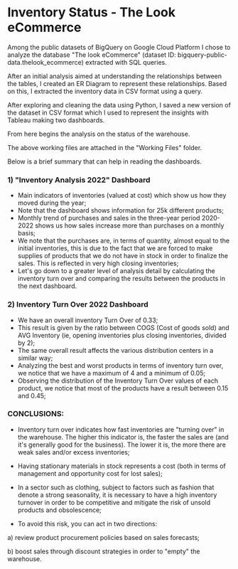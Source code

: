 # Inventory Status - The Look eCommerce

Among the public datasets of BigQuery on Google Cloud Platform I chose to analyze the database "The look eCommerce" (dataset ID: bigquery-public-data.thelook_ecommerce) extracted with SQL queries.

After an initial analysis aimed at understanding the relationships between the tables, I created an ER Diagram to represent these relationships. Based on this, I extracted the inventory data in CSV format using a query.

After exploring and cleaning the data using Python, I saved a new version of the dataset in CSV format which I used to represent the insights with Tableau making two dashboards.

From here begins the analysis on the status of the warehouse.

The above working files are attached in the "Working Files" folder.

Below is a brief summary that can help in reading the dashboards.

### 1) "Inventory Analysis 2022" Dashboard
- Main indicators of inventories (valued at cost) which show us how they moved during the year;
- Note that the dashboard shows information for 25k different products;
- Monthly trend of purchases and sales in the three-year period 2020-2022 shows us how sales increase more than purchases on a monthly basis;
- We note that the purchases are, in terms of quantity, almost equal to the initial inventories, this is due to the fact that we are forced to make supplies of products that we do not have in stock in order to finalize the sales. This is reflected in very high closing inventories;
- Let's go down to a greater level of analysis detail by calculating the inventory turn over and comparing the results between the products in the next dashboard.

### 2) Inventory Turn Over 2022 Dashboard
- We have an overall inventory Turn Over of 0.33;
- This result is given by the ratio between COGS (Cost of goods sold) and AVG Inventory (ie, opening inventories plus closing inventories, divided by 2);
- The same overall result affects the various distribution centers in a similar way;
- Analyzing the best and worst products in terms of inventory turn over, we notice that we have a maximum of 4 and a minimum of 0.05;
- Observing the distribution of the Inventory Turn Over values of each product, we notice that most of the products have a result between 0.15 and 0.45;

### CONCLUSIONS:

- Inventory turn over indicates how fast inventories are "turning over" in the warehouse. The higher this indicator is, the faster the sales are (and it's generally good for the business). The lower it is, the more there are weak sales and/or excess inventories;

- Having stationary materials in stock represents a cost (both in terms of management and opportunity cost for lost sales);

- In a sector such as clothing, subject to factors such as fashion that denote a strong seasonality, it is necessary to have a high inventory turnover in order to be competitive and mitigate the risk of unsold products and obsolescence;

- To avoid this risk, you can act in two directions:

a) review product procurement policies based on sales forecasts;

b) boost sales through discount strategies in order to "empty" the warehouse.


